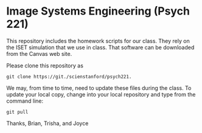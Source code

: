 # Image Systems Engineering (Psych 221)

This repository includes the homework scripts for our class.  They rely on the ISET simulation that we use in class.  That software can be downloaded from the Canvas web site.

Please clone this repository as

    git clone https://git./scienstanford/psych221.

We may, from time to time, need to update these files during the class.  To update your local copy, change into your local repository and type from the command line:

    git pull
    
 
Thanks,
Brian, Trisha, and Joyce
